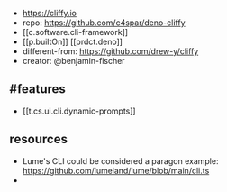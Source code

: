 
- https://cliffy.io
- repo: https://github.com/c4spar/deno-cliffy
- [[c.software.cli-framework]]
- [[p.builtOn]] [[prdct.deno]]
- different-from: https://github.com/drew-y/cliffy 
- creator: @benjamin-fischer

## #features

  - [[t.cs.ui.cli.dynamic-prompts]]

## resources

- Lume's CLI could be considered a paragon example: https://github.com/lumeland/lume/blob/main/cli.ts
- 
